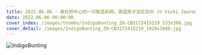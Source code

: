 ```yaml
---
title: 2022.06.06 - 奥杜邦中心的一只靛蓝彩鹀，美国宾夕法尼亚州 (© Vicki Jauron/Getty Images)
date: 2022.06.06 00:00:00
cover_index: /images/thumbs/IndigoBunting_ZH-CN3172415219_533x300.jpg
cover_detail: /images/IndigoBunting_ZH-CN3172415219_1920x1080.jpg
---
```


![IndigoBunting](/images/IndigoBunting_ZH-CN3172415219_1920x1080.jpg)
